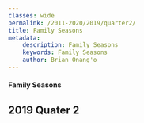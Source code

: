 ```yaml
---
classes: wide
permalink: /2011-2020/2019/quarter2/
title: Family Seasons
metadata:
    description: Family Seasons
    keywords: Family Seasons
    author: Brian Onang'o
---
```


#### Family Seasons

## 2019 Quater 2
